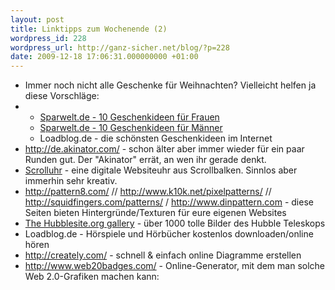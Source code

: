 ```yaml
---
layout: post
title: Linktipps zum Wochenende (2)
wordpress_id: 228
wordpress_url: http://ganz-sicher.net/blog/?p=228
date: 2009-12-18 17:06:31.000000000 +01:00
---
```

<ul>
	<li>Immer noch nicht alle Geschenke für Weihnachten? Vielleicht helfen ja diese Vorschläge:</li>
	<li>
<ul>
	<li><a href="http://www.sparwelt.de/10-geschenkideen-fuer-weihnachten-was-sich-frauen-wuenschen.html" target="_blank">Sparwelt.de - 10 Geschenkideen für Frauen</a></li>
	<li><a href="http://www.sparwelt.de/10-geschenkideen-fuer-weihnachten-was-sich-maenner-wuenschen.html" target="_blank">Sparwelt.de - 10 Geschenkideen für Männer</a></li>
	<li>Loadblog.de - die schönsten Geschenkideen im Internet </li>
</ul>
</li>
	<li><a href="http://de.akinator.com/" target="_blank">http://de.akinator.com/</a> - schon älter aber immer wieder für ein paar Runden gut. Der "Akinator" errät, an wen ihr gerade denkt.</li>
	<li><a href="http://toki-woki.net/p/scroll-clock/">Scrolluhr</a> - eine digitale Websiteuhr aus Scrollbalken. Sinnlos aber immerhin sehr kreativ.</li>
	<li>
<div><a href="http://pattern8.com/">http://pattern8.com/</a> // <a href="http://www.k10k.net/pixelpatterns/">http://www.k10k.net/pixelpatterns/</a> // <a href="http://squidfingers.com/patterns/1/">http://squidfingers.com/patterns/</a> / <a href="http://www.dinpattern.com" target="_blank">http://www.dinpattern.com</a> - diese Seiten bieten Hintergründe/Texturen für eure eigenen Websites</div></li>
	<li><a href="http://hubblesite.org/gallery/">The Hubblesite.org gallery</a> - über 1000 tolle Bilder des Hubble Teleskops</li>
	<li>Loadblog.de - Hörspiele und Hörbücher kostenlos downloaden/online  hören</li>
	<li><a href="http://creately.com/" target="_blank">http://creately.com/</a> - schnell &amp; einfach online Diagramme erstellen</li>
	<li><a href="http://www.web20badges.com/" target="_blank">http://www.web20badges.com/</a> - Online-Generator, mit dem man solche Web 2.0-Grafiken machen kann:</li>
</ul>
<img style="max-width: 800px;" src="http://ganz-sicher.net/blog/wp-content/uploads/hoff.jpg" alt="" /><img style="max-width: 800px;" src="http://ganz-sicher.net/blog/wp-content/uploads/hoff2.jpg" alt="" />
